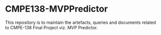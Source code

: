 # CMPE138-MVPPredictor
This repository is to maintain the artefacts, queries and documents related to CMPE-138 Final Project viz. MVP Predictor.

